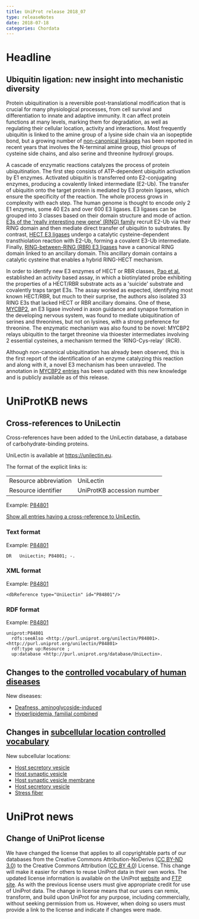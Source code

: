 ```yaml
---
title: UniProt release 2018_07
type: releaseNotes
date: 2018-07-18
categories: Chordata
---
```


# Headline

## Ubiquitin ligation: new insight into mechanistic diversity

Protein ubiquitination is a reversible post-translational modification that is crucial for many physiological processes, from cell survival and differentiation to innate and adaptive immunity. It can affect protein functions at many levels, marking them for degradation, as well as regulating their cellular location, activity and interactions. Most frequently ubiquitin is linked to the amine group of a lysine side chain via an isopeptide bond, but a growing number of [non-canonical linkages](https://www.ncbi.nlm.nih.gov/pubmed/23732108) has been reported in recent years that involves the N-terminal amine group, thiol groups of cysteine side chains, and also serine and threonine hydroxyl groups.

A cascade of enzymatic reactions catalyzes the process of protein ubiquitination. The first step consists of ATP-dependent ubiquitin activation by E1 enzymes. Activated ubiquitin is transferred onto E2-conjugating enzymes, producing a covalently linked intermediate (E2-Ub). The transfer of ubiquitin onto the target protein is mediated by E3 protein ligases, which ensure the specificity of the reaction. The whole process grows in complexity with each step. The human genome is thought to encode only 2 E1 enzymes, some 40 E2s and over 600 E3 ligases. E3 ligases can be grouped into 3 classes based on their domain structure and mode of action. [E3s of the 'really interesting new gene' (RING) family](https://www.ncbi.nlm.nih.gov/pubmed/19489725) recruit E2-Ub via their RING domain and then mediate direct transfer of ubiquitin to substrates. By contrast, [HECT E3 ligases](https://www.ncbi.nlm.nih.gov/pubmed/7761480) undergo a catalytic cysteine-dependent transthiolation reaction with E2-Ub, forming a covalent E3-Ub intermediate. Finally, [RING-between-RING (RBR) E3 ligases](https://www.ncbi.nlm.nih.gov/pubmed/28827147) have a canonical RING domain linked to an ancillary domain. This ancillary domain contains a catalytic cysteine that enables a hybrid RING-HECT mechanism.

In order to identify new E3 enzymes of HECT or RBR classes, [Pao et al.](https://www.ncbi.nlm.nih.gov/pubmed/29643511) established an activity based assay, in which a biotinylated probe exhibiting the properties of a HECT/RBR substrate acts as a 'suicide' substrate and covalently traps target E3s. The assay worked as expected, identifying most known HECT/RBR, but much to their surprise, the authors also isolated 33 RING E3s that lacked HECT or RBR ancillary domains. One of these, [MYCBP2](https://www.uniprot.org/uniprotkb/O75592), an E3 ligase involved in axon guidance and synapse formation in the developing nervous system, was found to mediate ubiquitination of serines and threonines, but not on lysines, with a strong preference for threonine. The enzymatic mechanism was also found to be novel: MYCBP2 relays ubiquitin to the target threonine via thioester intermediates involving 2 essential cysteines, a mechanism termed the 'RING-Cys-relay' (RCR).

Although non-canonical ubiquitination has already been observed, this is the first report of the identification of an enzyme catalyzing this reaction and along with it, a novel E3 mechanism has been unraveled. The annotation in [MYCBP2 entries](https://www.uniprot.org/uniprotkb?query=gene:MYCBP2+AND+reviewed:true) has been updated with this new knowledge and is publicly available as of this release.

# UniProtKB news

## Cross-references to UniLectin

Cross-references have been added to the UniLectin database, a database of carbohydrate-binding proteins.

UniLectin is available at <https://unilectin.eu>.

The format of the explicit links is:

|                       |                            |
| :-------------------- | :------------------------- |
| Resource abbreviation | UniLectin                  |
| Resource identifier   | UniProtKB accession number |

Example: [P84801](https://www.uniprot.org/uniprotkb/P84801)

[Show all entries having a cross-reference to UniLectin.](https://www.uniprot.org/uniprotkb?query=database:unilectin)

### Text format

Example: [P84801](https://rest.uniprot.org/uniprotkb/P84801.txt)

    DR   UniLectin; P84801; -.

### XML format

Example: [P84801](https://rest.uniprot.org/uniprotkb/P84801.xml)

    <dbReference type="UniLectin" id="P84801"/>

### RDF format

Example: [P84801](https://rest.uniprot.org/uniprotkb/P84801.ttl)

    uniprot:P84801
      rdfs:seeAlso <http://purl.uniprot.org/unilectin/P84801>.
    <http://purl.uniprot.org/unilectin/P84801>
      rdf:type up:Resource ;
      up:database <http://purl.uniprot.org/database/UniLectin>.

## Changes to the [controlled vocabulary of human diseases](https://ftp.uniprot.org/pub/databases/uniprot/current_release/knowledgebase/complete/docs/humdisease)

New diseases:

- [Deafness, aminoglycoside-induced](https://www.uniprot.org/diseases/DI-05233)
- [Hyperlipidemia, familial combined](https://www.uniprot.org/diseases/DI-05232)

## Changes in [subcellular location controlled vocabulary](https://ftp.uniprot.org/pub/databases/uniprot/current_release/knowledgebase/complete/docs/subcell)

New subcellular locations:

- [Host secretory vesicle](https://www.uniprot.org/locations/SL-0504)
- [Host synaptic vesicle](https://www.uniprot.org/locations/SL-0502)
- [Host synaptic vesicle membrane](https://www.uniprot.org/locations/SL-0503)
- [Host secretory vesicle](https://www.uniprot.org/locations/SL-0504)
- [Stress fiber](https://www.uniprot.org/locations/SL-0501)

# UniProt news

## Change of UniProt license

We have changed the license that applies to all copyrightable parts of our databases from the Creative Commons Attribution-NoDerivs ([CC BY-ND 3.0](https://creativecommons.org/licenses/by-nd/3.0/)) to the Creative Commons Attribution ([CC BY 4.0](https://creativecommons.org/licenses/by/4.0/)) License. This change will make it easier for others to reuse UniProt data in their own works. The updated license information is available on the UniProt [website](https://www.uniprot.org/terms) and [FTP site](ftp://ftp.uniprot.org/pub/databases/uniprot/LICENSE). As with the previous license users must give appropriate credit for use of UniProt data. The change in license means that our users can remix, transform, and build upon UniProt for any purpose, including commercially, without seeking permission from us. However, when doing so users must provide a link to the license and indicate if changes were made.
